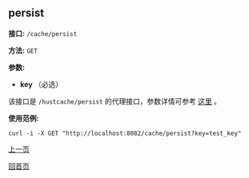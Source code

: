 ## persist ##

**接口:** `/cache/persist`

**方法:** `GET`

**参数:** 

*  **key** （必选）  

该接口是 `/hustcache/persist` 的代理接口，参数详情可参考 [这里](../../hustdb/hustcache/persist.md) 。

**使用范例:**

    curl -i -X GET "http://localhost:8082/cache/persist?key=test_key"
	
[上一页](../cache.md)

[回首页](../../../index.md)